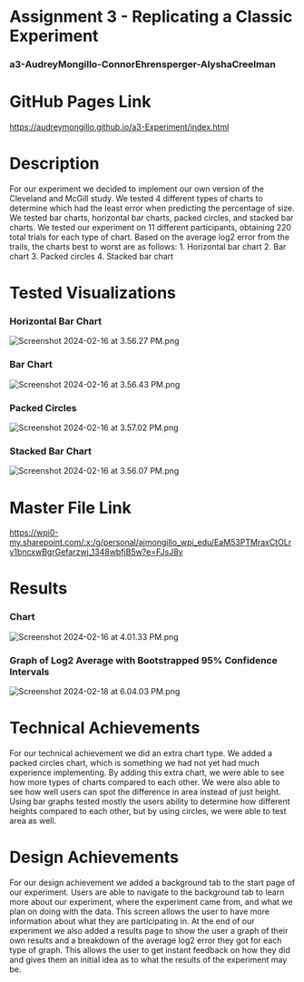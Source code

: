Assignment 3 - Replicating a Classic Experiment
===
### a3-AudreyMongillo-ConnorEhrensperger-AlyshaCreelman

# GitHub Pages Link
https://audreymongillo.github.io/a3-Experiment/index.html

# Description
For our experiment we decided to implement our own version of the Cleveland and McGill study. We tested 4 different 
types of charts to determine which had the least error when predicting the percentage of size. We tested bar charts, 
horizontal bar charts, packed circles, and stacked bar charts. We tested our experiment on 11 different participants, 
obtaining 220 total trials for each type of chart. Based on the average log2 error from the trails, the charts best 
to worst are as follows: 1. Horizontal bar chart 2. Bar chart 3. Packed circles 4. Stacked bar chart

# Tested Visualizations

### Horizontal Bar Chart
![Screenshot 2024-02-16 at 3.56.27 PM.png](img%2FScreenshot%202024-02-16%20at%203.56.27%20PM.png)
### Bar Chart 
![Screenshot 2024-02-16 at 3.56.43 PM.png](img%2FScreenshot%202024-02-16%20at%203.56.43%20PM.png)
### Packed Circles
![Screenshot 2024-02-16 at 3.57.02 PM.png](img%2FScreenshot%202024-02-16%20at%203.57.02%20PM.png)
### Stacked Bar Chart
![Screenshot 2024-02-16 at 3.56.07 PM.png](img%2FScreenshot%202024-02-16%20at%203.56.07%20PM.png)

# Master File Link
https://wpi0-my.sharepoint.com/:x:/g/personal/ajmongillo_wpi_edu/EaM53PTMraxCtOLry1bncxwBgrGefarzwj_1348wbfjB5w?e=FJsJ8v

# Results 
### Chart
![Screenshot 2024-02-16 at 4.01.33 PM.png](img%2FScreenshot%202024-02-16%20at%204.01.33%20PM.png)
### Graph of Log2 Average with Bootstrapped 95% Confidence Intervals
![Screenshot 2024-02-18 at 6.04.03 PM.png](img%2FScreenshot%202024-02-18%20at%206.04.03%20PM.png)

# Technical Achievements
For our technical achievement we did an extra chart type. We added a packed circles chart, which is something we had not
yet had much experience implementing. By adding this extra chart, we were able to see how more types of charts compared 
to each other. We were also able to see how well users can spot the difference in area instead of just height. Using 
bar graphs tested mostly the users ability to determine how different heights compared to each other, but by using 
circles, we were able to test area as well. 

# Design Achievements
For our design achievement we added a background tab to the start page of our experiment. Users are able to navigate to 
the background tab to learn more about our experiment, where the experiment came from, and what we plan on doing with 
the data. This screen allows the user to have more information about what they are participating in. At the end of our 
experiment we also added a results page to show the user a graph of their own results and a breakdown of the average 
log2 error they got for each type of graph. This allows the user to get instant feedback on how they did and gives them 
an initial idea as to what the results of the experiment may be. 










